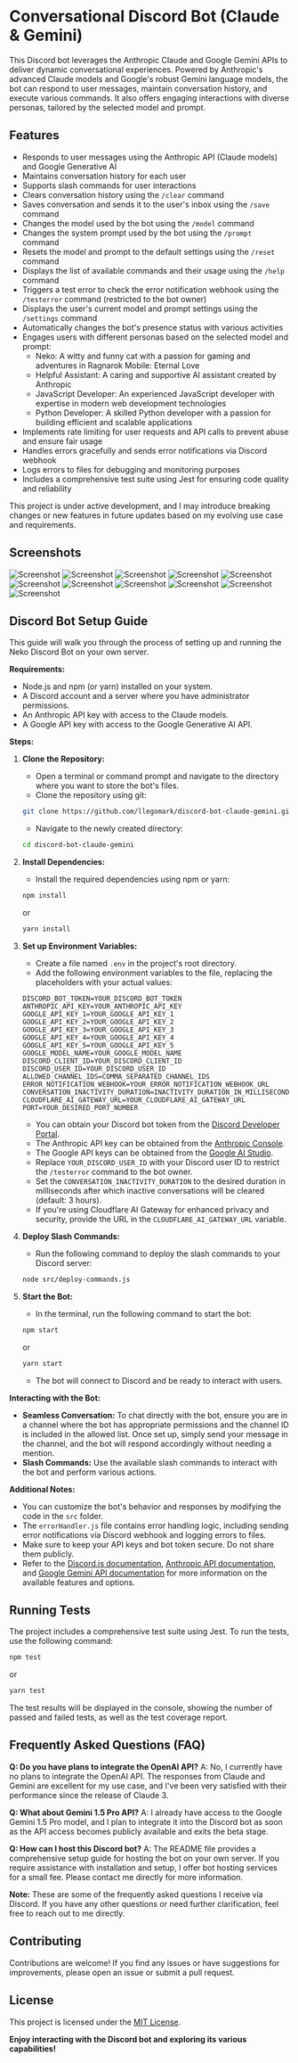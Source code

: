 # Conversational Discord Bot (Claude & Gemini)

This Discord bot leverages the Anthropic Claude and Google Gemini APIs to deliver dynamic conversational experiences. Powered by Anthropic's advanced Claude models and Google's robust Gemini language models, the bot can respond to user messages, maintain conversation history, and execute various commands. It also offers engaging interactions with diverse personas, tailored by the selected model and prompt.

## Features

- Responds to user messages using the Anthropic API (Claude models) and Google Generative AI
- Maintains conversation history for each user
- Supports slash commands for user interactions
- Clears conversation history using the `/clear` command
- Saves conversation and sends it to the user's inbox using the `/save` command
- Changes the model used by the bot using the `/model` command
- Changes the system prompt used by the bot using the `/prompt` command
- Resets the model and prompt to the default settings using the `/reset` command
- Displays the list of available commands and their usage using the `/help` command
- Triggers a test error to check the error notification webhook using the `/testerror` command (restricted to the bot owner)
- Displays the user's current model and prompt settings using the `/settings` command
- Automatically changes the bot's presence status with various activities
- Engages users with different personas based on the selected model and prompt:
  - Neko: A witty and funny cat with a passion for gaming and adventures in Ragnarok Mobile: Eternal Love
  - Helpful Assistant: A caring and supportive AI assistant created by Anthropic
  - JavaScript Developer: An experienced JavaScript developer with expertise in modern web development technologies
  - Python Developer: A skilled Python developer with a passion for building efficient and scalable applications
- Implements rate limiting for user requests and API calls to prevent abuse and ensure fair usage
- Handles errors gracefully and sends error notifications via Discord webhook
- Logs errors to files for debugging and monitoring purposes
- Includes a comprehensive test suite using Jest for ensuring code quality and reliability

This project is under active development, and I may introduce breaking changes or new features in future updates based on my evolving use case and requirements.

## Screenshots

![Screenshot](screenshots/Screenshot1.png)
![Screenshot](screenshots/Screenshot2.png)
![Screenshot](screenshots/Screenshot3.png)
![Screenshot](screenshots/Screenshot4.png)
![Screenshot](screenshots/Screenshot5.png)
![Screenshot](screenshots/Screenshot6.png)
![Screenshot](screenshots/Screenshot7.png)
![Screenshot](screenshots/Screenshot8.png)
![Screenshot](screenshots/Screenshot9.png)
![Screenshot](screenshots/Screenshot10.png)
![Screenshot](screenshots/Screenshot11.png)

## Discord Bot Setup Guide

This guide will walk you through the process of setting up and running the Neko Discord Bot on your own server.

**Requirements:**

- Node.js and npm (or yarn) installed on your system.
- A Discord account and a server where you have administrator permissions.
- An Anthropic API key with access to the Claude models.
- A Google API key with access to the Google Generative AI API.

**Steps:**

1. **Clone the Repository:**

   - Open a terminal or command prompt and navigate to the directory where you want to store the bot's files.
   - Clone the repository using git:

   ```bash
   git clone https://github.com/llegomark/discord-bot-claude-gemini.git
   ```

   - Navigate to the newly created directory:

   ```bash
   cd discord-bot-claude-gemini
   ```

2. **Install Dependencies:**

   - Install the required dependencies using npm or yarn:

   ```bash
   npm install
   ```

   or

   ```bash
   yarn install
   ```

3. **Set up Environment Variables:**

   - Create a file named `.env` in the project's root directory.
   - Add the following environment variables to the file, replacing the placeholders with your actual values:

   ```
   DISCORD_BOT_TOKEN=YOUR_DISCORD_BOT_TOKEN
   ANTHROPIC_API_KEY=YOUR_ANTHROPIC_API_KEY
   GOOGLE_API_KEY_1=YOUR_GOOGLE_API_KEY_1
   GOOGLE_API_KEY_2=YOUR_GOOGLE_API_KEY_2
   GOOGLE_API_KEY_3=YOUR_GOOGLE_API_KEY_3
   GOOGLE_API_KEY_4=YOUR_GOOGLE_API_KEY_4
   GOOGLE_API_KEY_5=YOUR_GOOGLE_API_KEY_5
   GOOGLE_MODEL_NAME=YOUR_GOOGLE_MODEL_NAME
   DISCORD_CLIENT_ID=YOUR_DISCORD_CLIENT_ID
   DISCORD_USER_ID=YOUR_DISCORD_USER_ID
   ALLOWED_CHANNEL_IDS=COMMA_SEPARATED_CHANNEL_IDS
   ERROR_NOTIFICATION_WEBHOOK=YOUR_ERROR_NOTIFICATION_WEBHOOK_URL
   CONVERSATION_INACTIVITY_DURATION=INACTIVITY_DURATION_IN_MILLISECONDS
   CLOUDFLARE_AI_GATEWAY_URL=YOUR_CLOUDFLARE_AI_GATEWAY_URL
   PORT=YOUR_DESIRED_PORT_NUMBER
   ```

   - You can obtain your Discord bot token from the [Discord Developer Portal](https://discord.com/developers/docs/intro).
   - The Anthropic API key can be obtained from the [Anthropic Console](https://console.anthropic.com/).
   - The Google API keys can be obtained from the [Google AI Studio](https://aistudio.google.com/app/).
   - Replace `YOUR_DISCORD_USER_ID` with your Discord user ID to restrict the `/testerror` command to the bot owner.
   - Set the `CONVERSATION_INACTIVITY_DURATION` to the desired duration in milliseconds after which inactive conversations will be cleared (default: 3 hours).
   - If you're using Cloudflare AI Gateway for enhanced privacy and security, provide the URL in the `CLOUDFLARE_AI_GATEWAY_URL` variable.

4. **Deploy Slash Commands:**

   - Run the following command to deploy the slash commands to your Discord server:

   ```bash
   node src/deploy-commands.js
   ```

5. **Start the Bot:**
   - In the terminal, run the following command to start the bot:
   ```bash
   npm start
   ```
   or
   ```bash
   yarn start
   ```
   - The bot will connect to Discord and be ready to interact with users.

**Interacting with the Bot:**

- **Seamless Conversation:** To chat directly with the bot, ensure you are in a channel where the bot has appropriate permissions and the channel ID is included in the allowed list. Once set up, simply send your message in the channel, and the bot will respond accordingly without needing a mention.
- **Slash Commands:** Use the available slash commands to interact with the bot and perform various actions.

**Additional Notes:**

- You can customize the bot's behavior and responses by modifying the code in the `src` folder.
- The `errorHandler.js` file contains error handling logic, including sending error notifications via Discord webhook and logging errors to files.
- Make sure to keep your API keys and bot token secure. Do not share them publicly.
- Refer to the [Discord.js documentation](https://discord.js.org/docs/packages/discord.js/14.14.1), [Anthropic API documentation](https://docs.anthropic.com/claude/docs/intro-to-claude), and [Google Gemini API documentation](https://ai.google.dev/docs) for more information on the available features and options.

## Running Tests

The project includes a comprehensive test suite using Jest. To run the tests, use the following command:

```bash
npm test
```

or

```bash
yarn test
```

The test results will be displayed in the console, showing the number of passed and failed tests, as well as the test coverage report.

## Frequently Asked Questions (FAQ)

**Q: Do you have plans to integrate the OpenAI API?**
A: No, I currently have no plans to integrate the OpenAI API. The responses from Claude and Gemini are excellent for my use case, and I've been very satisfied with their performance since the release of Claude 3.

**Q: What about Gemini 1.5 Pro API?**
A: I already have access to the Google Gemini 1.5 Pro model, and I plan to integrate it into the Discord bot as soon as the API access becomes publicly available and exits the beta stage.

**Q: How can I host this Discord bot?**
A: The README file provides a comprehensive setup guide for hosting the bot on your own server. If you require assistance with installation and setup, I offer bot hosting services for a small fee. Please contact me directly for more information.

**Note:** These are some of the frequently asked questions I receive via Discord. If you have any other questions or need further clarification, feel free to reach out to me directly.

## Contributing

Contributions are welcome! If you find any issues or have suggestions for improvements, please open an issue or submit a pull request.

## License

This project is licensed under the [MIT License](LICENSE).

**Enjoy interacting with the Discord bot and exploring its various capabilities!**
